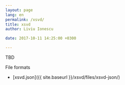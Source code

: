 ```yaml
---
layout: page
lang: en
permalink: /xsvd/
title: xsvd
author: Liviu Ionescu

date: 2017-10-11 14:25:00 +0300

---
```


TBD

File formats

* [xsvd.json]({{ site.baseurl }}/xsvd/files/xsvd-json/)
